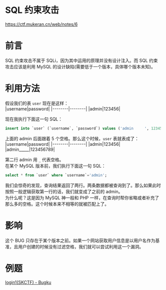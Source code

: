 <!-- SQL 约束攻击 -->
<!-- SQL 约束攻击 -->
# SQL 约束攻击

https://ctf.mukeran.cn/web/notes/6

前言
====
SQL 约束攻击不属于 SQLi，因为其中运用的原理并没有设计注入。而 SQL 约束攻击应该是利用 MySQL 的设计缺陷(需要低于一个版本，具体哪个版本未知)。

利用方法
====
假设我们的表 `user` 现在是这样：  
|username|password|
|--------|--------|
|admin|123456|

现在我执行下面这一句 SQL：
```SQL
insert into `user` (`username`, `password`) values ('admin     ', 123456789);
```
上面的 admin 后面跟着 5 个空格。那么这个时候，`user` 表就表成了：  
|username|password|
|--------|--------|
|admin|123456|
|admin_____|123456789|

第二行 admin 用 `_` 代表空格。  
在某个 MySQL 版本前，我们执行下面这一句 SQL：
```SQL
select * from `user` where `username`='admin';
```
我们会惊奇的发现，查询结果返回了两行。两条数据都被查询到了。那么如果此时按照一般逻辑获取第一行的话，我们就变成了之前的 admin。  
为什么呢？这是因为 MySQL 神一般和 PHP 一样，在查询时帮你省略或者补充了那么多的空格。这个时候本来不相等的就被匹配上了。

影响
====
这个 BUG 只存在于某个版本之前。如果一个网站获取用户信息是以用户名作为基准，且用户创建的时候没有过滤空格，我们就可以尝试利用这一个漏洞。

例题
====
[login1(SKCTF) - Bugku](http://ctf.bugku.com/challenges#login1(SKCTF) "前往Bugku")